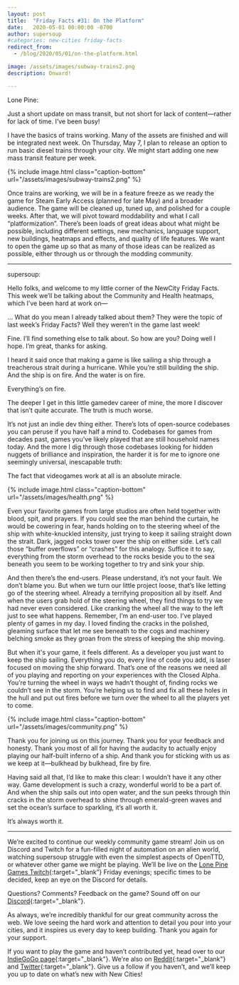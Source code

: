 ```yaml
---
layout: post
title:  "Friday Facts #31: On the Platform"
date:   2020-05-01 00:00:00 -0700
author: supersoup
#categories: new-cities friday-facts
redirect_from:
  - /blog/2020/05/01/on-the-platform.html

image: /assets/images/subway-trains2.png
description: Onward!

---
```


Lone Pine: 

Just a short update on mass transit, but not short for lack of content—rather for lack of time. I’ve been busy! 

I have the basics of trains working. Many of the assets are finished and will be integrated next week. On Thursday, May 7, I plan to release an option to run basic diesel trains through your city. We might start adding one new mass transit feature per week.

{% include image.html class="caption-bottom"
  url="/assets/images/subway-trains2.png"
%}

Once trains are working, we will be in a feature freeze as we ready the game for Steam Early Access (planned for late May) and a broader audience. The game will be cleaned up, tuned up, and polished for a couple weeks. After that, we will pivot toward moddability and what I call “platformization”. There’s been loads of great ideas about what might be possible, including different settings, new mechanics, language support, new buildings, heatmaps and effects, and quality of life features. We want to open the game up so that as many of those ideas can be realized as possible, either through us or through the modding community.

---

supersoup: 

Hello folks, and welcome to my little corner of the NewCity Friday Facts. This week we’ll be talking about the Community and Health heatmaps, which I’ve been hard at work on—

… What do you mean I already talked about them? They were the topic of last week’s Friday Facts? Well they weren’t in the game last week! 

Fine. I’ll find something else to talk about. So how are you? Doing well I hope. I’m great, thanks for asking. 

I heard it said once that making a game is like sailing a ship through a treacherous strait during a hurricane. While you’re still building the ship. And the ship is on fire. And the water is on fire. 

Everything’s on fire. 

The deeper I get in this little gamedev career of mine, the more I discover that isn’t quite accurate. The truth is much worse. 

It’s not just an indie dev thing either. There’s lots of open-source codebases you can peruse if you have half a mind to. Codebases for games from decades past, games you’ve likely played that are still household names today. And the more I dig through those codebases looking for hidden nuggets of brilliance and inspiration, the harder it is for me to ignore one seemingly universal, inescapable truth:

The fact that videogames work at all is an absolute miracle. 

{% include image.html class="caption-bottom"
  url="/assets/images/health.png"
%}

Even your favorite games from large studios are often held together with blood, spit, and prayers. If you could see the man behind the curtain, he would be cowering in fear, hands holding on to the steering wheel of the ship with white-knuckled intensity, just trying to keep it sailing straight down the strait. Dark, jagged rocks tower over the ship on either side. Let’s call those “buffer overflows” or “crashes” for this analogy. Suffice it to say, everything from the storm overhead to the rocks beside you to the sea beneath you seem to be working together to try and sink your ship. 

And then there’s the end-users. Please understand, it’s not your fault. We don’t blame you. But when we turn our little project loose, that’s like letting go of the steering wheel. Already a terrifying proposition all by itself. And when the users grab hold of the steering wheel, they find things to try we had never even considered. Like cranking the wheel all the way to the left just to see what happens. Remember, I’m an end-user too. I’ve played plenty of games in my day. I loved finding the cracks in the polished, gleaming surface that let me see beneath to the cogs and machinery belching smoke as they groan from the stress of keeping the ship moving. 

But when it's your game, it feels different. As a developer you just want to keep the ship sailing. Everything you do, every line of code you add, is laser focused on moving the ship forward. That’s one of the reasons we need all of you playing and reporting on your experiences with the Closed Alpha. You’re turning the wheel in ways we hadn’t thought of, finding rocks we couldn’t see in the storm. You’re helping us to find and fix all these holes in the hull and put out fires before we turn over the wheel to all the players yet to come. 

{% include image.html class="caption-bottom"
  url="/assets/images/community.png"
%}

Thank you for joining us on this journey. Thank you for your feedback and honesty. Thank you most of all for having the audacity to actually enjoy playing our half-built inferno of a ship. And thank you for sticking with us as we keep at it—bulkhead by bulkhead, fire by fire. 

Having said all that, I’d like to make this clear: I wouldn’t have it any other way. Game development is such a crazy, wonderful world to be a part of. And when the ship sails out into open water, and the sun peeks through thin cracks in the storm overhead to shine through emerald-green waves and set the ocean’s surface to sparkling, it’s all worth it. 

It’s always worth it. 

---

We’re excited to continue our weekly community game stream! Join us on Discord and Twitch for a fun-filled night of automation on an alien world, watching supersoup struggle with even the simplest aspects of OpenTTD, or whatever other game we might be playing. We’ll be live on the [Lone Pine Games Twitch]{:target=”_blank”} Friday evenings; specific times to be decided, keep an eye on the Discord for details.

Questions? Comments? Feedback on the game? Sound off on our [Discord]{:target="_blank"}.

As always, we’re incredibly thankful for our great community across the web. We love seeing the hard work and attention to detail you pour into your cities, and it inspires us every day to keep building. Thank you again for your support. 

If you want to play the game and haven’t contributed yet, head over to our [IndieGoGo page]{:target="_blank"}. We're also on [Reddit]{:target="_blank"} and [Twitter]{:target="_blank"}. Give us a follow if you haven’t, and we’ll keep you up to date on what’s new with New Cities!

[Lone Pine Games Twitch]: https://www.twitch.tv/lonepinegames
[Discord]:  http://discord.gg/cz6t4J5
[IndieGoGo page]: https://igg.me/at/new-cities
[Reddit]: https://www.reddit.com/r/New_Cities
[Twitter]: https://twitter.com/lone_pine_games



